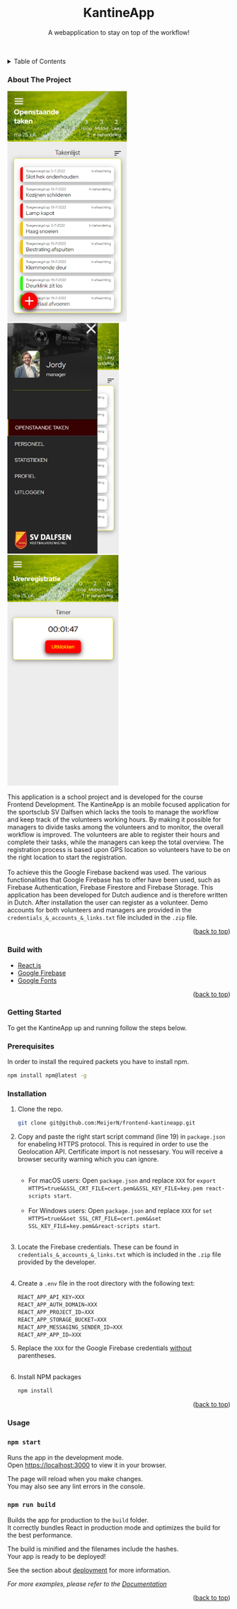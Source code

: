 <div id="top"></div>
<br />
<div align="center">
<h1 align="center">KantineApp</h1>

  <p align="center">
    A webapplication to stay on top of the workflow!
    <br />
    <br />
    <br />
  </p>
</div>

<!-- TABLE OF CONTENTS -->
<details>
  <summary>Table of Contents</summary>
  <ol>
    <li>
      <a href="#About-The-Project">About The Project</a>
      <ul>
        <li><a href="#Built-with">Built With</a></li>
      </ul>
    </li>
    <li>
      <a href="#Getting-Started">Getting Started</a>
      <ul>
        <li><a href="#Prerequisites">Prerequisites</a></li>
        <li><a href="#Installation">Installation</a></li>
      </ul>
    </li>
    <li><a href="#Usage">Usage</a></li>
  </ol>
</details>

<!-- ABOUT THE PROJECT -->

### About The Project

<img src="screenshot_tasks.jpg" alt="Logo" height="520"> &nbsp;&nbsp; <img src="screenshot_menu.jpg" alt="Logo" height="520"> &nbsp;&nbsp; <img src="screenshot_time_registration.png" alt="Logo" height="520">

This application is a school project and is developed for the course Frontend Development. The KantineApp is an mobile
focused application for the sportsclub SV Dalfsen which lacks the tools to manage the workflow and keep track of the
volunteers working hours. By making it possible for managers to divide tasks among the volunteers and to monitor, the
overall workflow is improved. The volunteers are able to register their hours and complete their tasks, while the
managers can keep the total overview. The registration process is based upon GPS location so volunteers have to be on
the right location to start the registration.
<br><br>
To achieve this the Google Firebase backend was used. The various functionalities that Google Firebase has to offer have
been used, such as Firebase Authentication, Firebase Firestore and Firebase Storage. This application has been developed
for Dutch audience and is therefore written in Dutch. After installation the user can register as a volunteer. Demo
accounts for both volunteers and managers are provided in the `credentials_&_accounts_&_links.txt` file included in the `.zip` file.


<p align="right">(<a href="#top">back to top</a>)</p>

### Build with

* [React.js](https://reactjs.org/)
* [Google Firebase](https://firebase.google.com/)
* [Google Fonts](https://fonts.google.com/)

<p align="right">(<a href="#top">back to top</a>)</p>

<!-- GETTING STARTED -->

### Getting Started

To get the KantineApp up and running follow the steps below.

### Prerequisites

In order to install the required packets you have to install npm.

  ```sh
  npm install npm@latest -g
  ```

### Installation

1. Clone the repo.
   ```sh
   git clone git@github.com:MeijerN/frontend-kantineapp.git
   ```

2. Copy and paste the right start script command (line 19) in `package.json` for enabeling HTTPS protocol. This is
   required in order to use the Geolocation API. Certificate import is not nessesary. You will receive a browser security warning which you can ignore.<br><br>
    - For macOS users: Open `package.json` and replace `XXX`
      for `export HTTPS=true&&SSL_CRT_FILE=cert.pem&&SSL_KEY_FILE=key.pem react-scripts start`.<br><br>
    - For Windows users: Open `package.json` and replace `XXX`
      for `set HTTPS=true&&set SSL_CRT_FILE=cert.pem&&set SSL_KEY_FILE=key.pem&&react-scripts start`.<br><br>

3. Locate the Firebase credentials. These can be found in `credentials_&_accounts_&_links.txt` which is included in the `.zip`
   file provided by the developer.<br><br>

4. Create a `.env` file in the root directory with the following text:
    ```js
    REACT_APP_API_KEY=XXX
    REACT_APP_AUTH_DOMAIN=XXX
    REACT_APP_PROJECT_ID=XXX
    REACT_APP_STORAGE_BUCKET=XXX
    REACT_APP_MESSAGING_SENDER_ID=XXX
    REACT_APP_APP_ID=XXX
   ```
5. Replace the `XXX` for the Google Firebase credentials <u>without</u> parentheses.<br><br>

6. Install NPM packages
   ```sh
   npm install
   ```

<p align="right">(<a href="#top">back to top</a>)</p>

<!-- USAGE EXAMPLES -->

### Usage

### `npm start`

Runs the app in the development mode.\
Open [https://localhost:3000](http://localhost:3000) to view it in your browser.

The page will reload when you make changes.\
You may also see any lint errors in the console.

### `npm run build`

Builds the app for production to the `build` folder.\
It correctly bundles React in production mode and optimizes the build for the best performance.

The build is minified and the filenames include the hashes.\
Your app is ready to be deployed!

See the section about [deployment](https://facebook.github.io/create-react-app/docs/deployment) for more information.

_For more examples, please refer to the [Documentation](https://example.com)_

<p align="right">(<a href="#top">back to top</a>)</p>